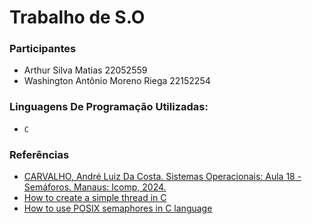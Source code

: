 # Trabalho de S.O

### Participantes
- Arthur Silva Matias 22052559
- Washington Antônio Moreno Riega 22152254

### Linguagens De Programação Utilizadas:
- `C`

### Referências 
- [CARVALHO, André Luiz Da Costa. Sistemas Operacionais: Aula 18 - Semáforos. Manaus: Icomp, 2024. ](https://colabweb.ufam.edu.br/pluginfile.php/120750/mod_resource/content/3/Aula%2018%20Semaforos_problemas_classicos.pdf)
- [How to create a simple thread in C ](https://www.educative.io/answers/how-to-create-a-simple-thread-in-c)
- [How to use POSIX semaphores in C language ](https://www.geeksforgeeks.org/use-posix-semaphores-c/)